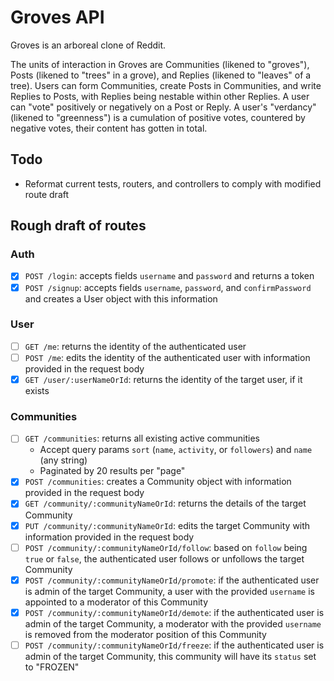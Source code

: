 # Groves API
Groves is an arboreal clone of Reddit.

The units of interaction in Groves are Communities (likened to "groves"), Posts (likened to "trees" in a grove), and Replies (likened to "leaves" of a tree). Users can form Communities, create Posts in Communities, and write Replies to Posts, with Replies being nestable within other Replies. A user can "vote" positively or negatively on a Post or Reply. A user's "verdancy" (likened to "greenness") is a cumulation of positive votes, countered by negative votes, their content has gotten in total.

## Todo
- Reformat current tests, routers, and controllers to comply with modified route draft

## Rough draft of routes
### Auth
- [x] `POST /login`: accepts fields `username` and `password` and returns a token
- [x] `POST /signup`: accepts fields `username`, `password`, and `confirmPassword` and creates a User object with this information
### User
- [ ] `GET /me`: returns the identity of the authenticated user
- [ ] `POST /me`: edits the identity of the authenticated user with information provided in the request body
- [x] `GET /user/:userNameOrId`: returns the identity of the target user, if it exists
### Communities
- [ ] `GET /communities`: returns all existing active communities
  - Accept query params `sort` (`name`, `activity`, or `followers`) and `name` (any string)
  - Paginated by 20 results per "page"
- [x] `POST /communities`: creates a Community object with information provided in the request body
- [x] `GET /community/:communityNameOrId`: returns the details of the target Community
- [x] `PUT /community/:communityNameOrId`: edits the target Community with information provided in the request body
- [ ] `POST /community/:communityNameOrId/follow`: based on `follow` being `true` or `false`, the authenticated user follows or unfollows the target Community
- [x] `POST /community/:communityNameOrId/promote`: if the authenticated user is admin of the target Community, a user with the provided `username` is appointed to a moderator of this Community
- [x] `POST /community/:communityNameOrId/demote`: if the authenticated user is admin of the target Community, a moderator with the provided `username` is removed from the moderator position of this Community
- [ ] `POST /community/:communityNameOrId/freeze`: if the authenticated user is admin of the target Community, this community will have its `status` set to "FROZEN"
<!-- ### Posts
- [ ] `GET /community/:communityNameOrId/posts`: shows all existing unhidden posts under this Community, filters using query params `name` and `sort` (Community moderators can see hidden posts)
- [ ] `POST /community/:communityNameOrId/posts`: accepts field `title` and `content` and creates a Post object under this Community with this information
- [ ] `GET /post/:postId`: shows a post (if not hidden) and its details
- [ ] `PUT /post/:postId`: accepts field `title` and `content` and edits the Post object with this information
- [ ] `POST /post/:postId/status`: toggles status of Post between
- - `ACTIVE`: can be replied to by anyone, voted by anyone, edited by author and moderators
- - `FROZEN`: can be replied to by moderators, not voted, edited by moderators
- - `HIDDEN`: same as `FROZEN` but cannot be seen by anyone except moderation
- [ ] `POST /post/:postId/vote`: accepts field `up` as boolean and increments Post's `upvote` or `downvote` count with this information
### Comments
- [ ] `GET /post/:postId/comments`: shows all existing comments under this Post, sort using query params `sort` (hidden posts are rendered as "hidden")
- [ ] `POST /post/:postId/comments`: accepts fields `content` and `parent` and creates a new Comment object as child under targeted Comment or under root of Post
- [ ] `GET /comment/:commentId`: shows all details of a comment
- [ ] `POST /comment/:commentId/status`: toggles status of Comment between
- - `ACTIVE`: can be replied to by anyone, voted by anyone
- - `FROZEN`: cannot be replied to or voted
- - `HIDDEN`: same as `FROZEN` but cannot be seen by anyone except moderation
- [ ] `POST /comment/:commentId/vote`: accepts field `up` as boolean and increments Comment's `upvote` or `downvote` count with this information -->